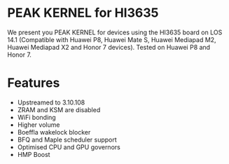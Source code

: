 # PEAK KERNEL for HI3635
We present you PEAK KERNEL for devices using the HI3635 board on LOS 14.1 (Compatible with Huawei P8, Huawei Mate S, Huawei Mediapad M2, Huawei Mediapad X2 and Honor 7 devices). Tested on Huawei P8 and Honor 7.

# Features
* Upstreamed to 3.10.108
* ZRAM and KSM are disabled
* WiFi bonding
* Higher volume
* Boeffla wakelock blocker
* BFQ and Maple scheduler support
* Optimised CPU and GPU governors
* HMP Boost
